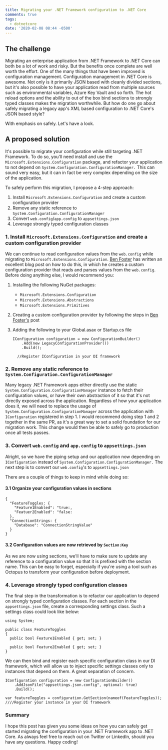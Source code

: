 ```yaml
---
title: Migrating your .NET Framework configuration to .NET Core
comments: true
tags:
  - dotnetcore
date: '2020-02-08 08:44 -0500'
---
```

## The challenge

Migrating an enterprise application from .NET Framework to .NET Core can both be a lot of work and risky. But the benefits once complete are well worth the effort. One of the many things that have been improved is configuration management. Configuration management in .NET Core is awesome. Not only is it primarily JSON based with cleanly divided sections, but it's also possible to have your application read from multiple sources such as environmental variables, Azure Key Vault and so forth. The hot reload options and the ability to out of the box bind sections to strongly typed classes makes the migration worthwhile. But how do one go about safely migrating a legacy app's XML based configuration to .NET Core's JSON based style? 

With emphasis on safely. Let's have a look. 

## A proposed solution

It's possible to migrate your configuration while still targeting .NET Framework. To do so, you'll need install and use the `Microsoft.Extensions.Configuration` package, and refactor your application to not depend on `System.Configuration.ConfigurationManager.` This can sound very easy, but it can in fact be very complex depending on the size of the application.

To safely perform this migration, I propose a 4-step approach:

1. Install `Microsoft.Extensions.Configuration` and create a custom configuration provider 
2. Remove any static reference to `System.Configuration.ConfigurationManager`
3. Convert `web.config`/`app.config` to `appsettings.json`
4. Leverage strongly typed configuration classes

### 1. Install `Microsoft.Extensions.Configuration` and create a custom configuration provider

We can continue to read configuration values from the `web.config` while migrating to `Microsoft.Extensions.Configuration`. [Ben Foster](https://benfoster.io/blog/net-core-configuration-legacy-projects) has written an excellent blog post on how to do this, in which he creates a custom configuration provider that reads and parses values from the `web.config`. Before doing anything else, I would recommend you:

1. Installing the following NuGet packages:

   * `Microsoft.Extensions.Configuration`
   * `Microsoft.Extensions.Abstractions`
   * `Microsoft.Extensions.Primitives`
2. Creating a custom configuration provider by following the steps in [Ben Foster's](https://benfoster.io/blog/net-core-configuration-legacy-projects) post
3. Adding the following to your Global.asax or Startup.cs file

   ```
   IConfiguration configuration = new ConfigurationBuilder()
       .Add(new LegacyConfigurationProvider())
       .Build();
       
     //Register IConfiguration in your DI framework
   ```

### 2. Remove any static reference to `System.Configuration.ConfigurationManager`

Many legacy .NET Framework apps either directly use the static `System.Configuration.ConfigurationManager` instance to fetch their configuration values, or have their own abstraction of it so that it's not directly exposed across the application. Regardless of how your application does it, we will need to replace the usage of `System.Configuration.ConfigurationManager` across the application with `IConfiguration` registered in step 1. I would recommend doing step 1 and 2 together in the same PR, as it's a great way to set a solid foundation for our migration work. This change would then be able to safely go to production once all tests passes.  

### 3.  Convert `web.config` and `app.config` to `appsettings.json`

Alright, so we have the piping setup and our application now depending on `IConfiguration` instead of `System.Configuration.ConfigurationManager.` The next step is to convert our `web.config`'s to `appsettings.json`

There are a couple of things to keep in mind while doing so:

#### 3.1 Organize your configuration values in sections

```
{
  "FeatureToggles: {
    "Feature1Enabled": "true:,
    "Featuer2Enabled": "false:
  },
  "ConnectionStrings: {
    "Database": "ConnectionStringValue"
  }
}
```

#### 3.2 Configuration values are now retrieved by `Section:Key`

As we are now using sections, we'll have to make sure to update any reference to a configuration value so that it is prefixed with the section name. This can be easy to forget, especially if you're using a tool such as Octopus to transform your configuration before deployment.

### 4. Leverage strongly typed configuration classes

The final step in the transformation is to refactor our application to depend on strongly typed configuration classes. For each section in the `appsettings.json` file, create a corresponding settings class. Such a settings class could look like below:

```
using System; 

public class FeatureToggles 
{
  public bool Feature1Enabled { get; set; }
  
  public bool Feature2Enabled { get; set; }
}
```

We can then bind and register each specific configuration class in our DI framework, which will allow us to inject specific settings classes only to instances that depend on them. A great separation of concern.

```
IConfiguration configuration = new ConfigurationBuilder()
    .AddJsonFile("appsettings.json.config", optional: true)
    .Build();
    
var featureToggles = configuration.GetSection(nameof(FeatureToggles));
////Register your instance in your DI framework
```

### Summary

I hope this post has given you some ideas on how you can safely get started migrating the configuration in your .NET Framework app to .NET Core. As always feel free to reach out on Twitter or LinkedIn, should you have any questions. Happy coding!
